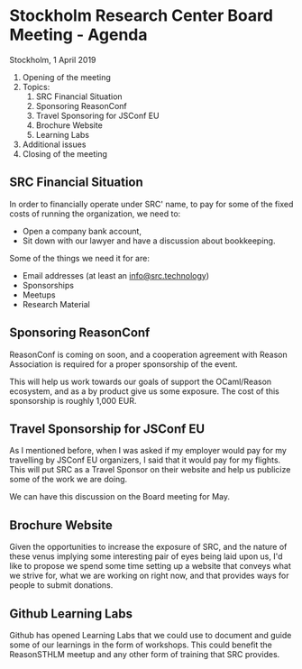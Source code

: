 # Stockholm Research Center Board Meeting - Agenda 

Stockholm, 1 April 2019 

1. Opening of the meeting 
2. Topics:
   1. SRC Financial Situation
   2. Sponsoring ReasonConf 
   3. Travel Sponsoring for JSConf EU
   4. Brochure Website
   5. Learning Labs
3. Additional issues
4. Closing of the meeting 



## SRC Financial Situation

In order to financially operate under SRC' name, to pay for some of the fixed
costs of running the organization, we need to:

* Open a company bank account, 
* Sit down with our lawyer and have a discussion about bookkeeping.

Some of the things we need it for are:

* Email addresses (at least an info@src.technology)
* Sponsorships 
* Meetups
* Research Material



## Sponsoring ReasonConf

ReasonConf is coming on soon, and a cooperation agreement with Reason
Association is required for a proper sponsorship of the event.

This will help us work towards our goals of support the OCaml/Reason ecosystem,
and as a by product give us some exposure. The cost of this sponsorship is
roughly 1,000 EUR.



## Travel Sponsorship for JSConf EU

As I mentioned before, when I was asked if my employer would pay for my
travelling by JSConf EU organizers, I said that it would pay for my flights.
This will put SRC as a Travel Sponsor on their website and help us publicize
some of the work we are doing.

We can have this discussion on the Board meeting for May.



## Brochure Website

Given the opportunities to increase the exposure of SRC, and the nature of
these venus implying some interesting pair of eyes being laid upon us, I'd like
to propose we spend some time setting up a website that conveys what we strive
for, what we are working on right now, and that provides ways for people to
submit donations.




## Github Learning Labs

Github has opened Learning Labs that we could use to document and guide some
of our learnings in the form of workshops. This could benefit the ReasonSTHLM
meetup and any other form of training that SRC provides.
